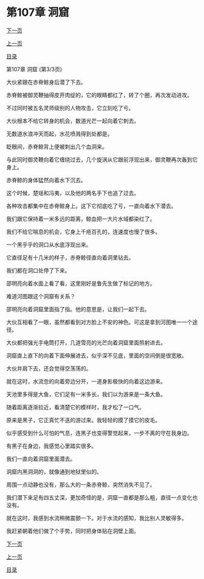 <h1>第107章   洞窟</h1>
            <div><p><a href="./0321_%E7%AC%AC108%E7%AB%A0_%E5%9C%B0%E4%B8%8B%E8%BF%B7%E5%AE%AB.md">下一页</a></p><p><a href="./0319_%E7%AC%AC107%E7%AB%A0_%E6%B4%9E%E7%AA%9F.md">上一页</a></p><p><a href="../">目录</a></p></div>
            <div><p>第107章   洞窟 (第3/3页)</p><p>大伙紧跟在赤脊鲸身后潜了下去。</p><p>赤脊鲸被御灵鞭抽得皮开肉绽的，它的眼睛都红了，转了个圈，再次发动进攻。</p><p>不过同时被五名灵师级别的人物攻击，它立刻吃了亏。</p><p>大伙根本不给它转身的机会，数道光芒一起向着它刺去。</p><p>无数道水浪冲天而起，水花喷溅得到处都是。</p><p>眨眼间，赤脊鲸背上便被刺出几个血洞来。</p><p>与此同时御灵鞭向着它缠绕过去，几个旋涡从它跟前浮现出来，御灵鞭再次轰到它身上。</p><p>赤脊鲸的身体猛然向着水下沉去。</p><p>这个时候，楚瑶和冯夷，以及他的两名手下也追了过去。</p><p>各种攻击都集中在赤脊鲸身上。这下它彻底吃了亏，一直向着水下潜去。</p><p>我们跟它保持着一米多远的距离，鲸血把一大片水域都染红了。</p><p>我们不给它喘息的机会，它身上千疮百孔的，连速度也慢了很多。</p><p>一个黑乎乎的洞口从水底浮现出来。</p><p>它直径足有十几米的样子，赤脊鲸径直向着洞里钻去。</p><p>我们都在洞口处停了下来。</p><p>邵明亮向着水面上看了看，这里刚好是鲁先生做了标记的地方。</p><p>难道河图跟这个洞窟有关系？</p><p>邵明亮向着洞窟里面指了指。他的意思是，让我们一起下去。</p><p>大伙互相看了一眼，虽然都看到对方脸上不安的神色。可这是拿到河图唯一一个途径。</p><p>大伙都把强光手电筒打开，几道雪亮的光芒向着洞窟里面照射进去。</p><p>洞窟直上直下的向着下面伸展进去，似乎深不见底，里面的空间倒是很宽敞。</p><p>大伙并肩下去，还会觉得空荡荡的。</p><p>就在这时，水流忽的向着旁边分开，一道身影极快的向着这边游来。</p><p>天池里多得是大鱼，它们足有一米多长，我们以为游来是一条大鱼。</p><p>随着距离逐渐拉近，看清楚它的模样时，我才松了一口气。</p><p>原来是黑子，它正真忙不迭的游过来。我轻轻的摸了摸它的皮毛。</p><p>似乎感受到什么可怕的气息，连黑子也变得警觉起来，一步不离的守在我身边。</p><p>有黑子在身边，我感觉心里踏实很多。</p><p>我们一直向着洞窟里面潜去。</p><p>洞窟内黑洞洞的，就像通到地狱里似的。</p><p>周围一点动静也没有，那么大的一条赤脊鲸，突然消失不见了。</p><p>我们潜下来足有四五丈深，更加奇怪的是，洞窟一直都是那么粗，直径一点变化也没有。</p><p>就在这时，我感到水流稍微震颤一下。对于水流的感知，我比别人灵敏得多。</p><p>我赶紧朝着他们做了个手势，同时把身体贴在洞壁上面。</p></div>
            <div><p><a href="./0321_%E7%AC%AC108%E7%AB%A0_%E5%9C%B0%E4%B8%8B%E8%BF%B7%E5%AE%AB.md">下一页</a></p><p><a href="./0319_%E7%AC%AC107%E7%AB%A0_%E6%B4%9E%E7%AA%9F.md">上一页</a></p><p><a href="../">目录</a></p></div>